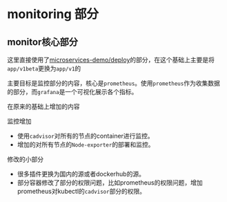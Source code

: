 # monitoring 部分

## monitor核心部分

这里直接使用了[microservices-demo/deploy](https://github.com/microservices-demo/microservices-demo/tree/master/deploy/kubernetes/manifests-monitoring)的部分，在这个基础上主要是将`app/v1beta`更换为`app/v1`的

主要目标是监控部分的内容，核心是`prometheus`。使用`prometheus`作为收集数据的部分，而`grafana`是一个可视化展示各个指标。

在原来的基础上增加的内容

监控增加

+ 使用`cadvisor`对所有的节点的container进行监控。
+ 增加的对所有节点的`Node-exporter`的部署和监控。

修改的小部分

+ 很多插件更换为国内的源或者dockerhub的源。
+ 部分容器修改了部分的权限问题，比如prometheus的权限问题，增加prometheus对kubectl的`cadvisor`部分的权限。